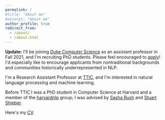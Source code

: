 ```yaml
---
permalink: /
#title: "About me"
#excerpt: "About me"
author_profile: true
redirect_from:
  - /about/
  - /about.html
---
```

**Update:** I'll be joining [Duke Computer Science](https://www.cs.duke.edu/) as an assistant professor in Fall 2021, and I'm recruiting PhD students. Please feel encouraged to [apply](https://gradschool.duke.edu/admissions/application-instructions)! I'd especially like to encourage applicants from nontraditional backgrounds and communities historically underrepresented in NLP.

I'm a Research Assistant Professor at [TTIC](http://www.ttic.edu/), and I'm interested in natural language processing and machine learning.

Before TTIC I was a PhD student in Computer Science at Harvard and a member of the [harvardnlp](http://nlp.seas.harvard.edu/papers/) group; I was advised by [Sasha Rush](http://rush-nlp.com/) and [Stuart Shieber](http://www.eecs.harvard.edu/shieber/).

Here's my [CV](http://swiseman.github.io/files/swiseman_cv.pdf).
